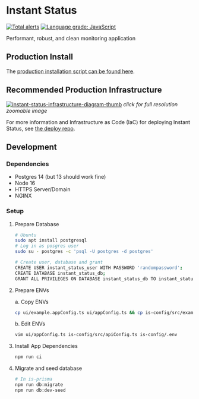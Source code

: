 # Instant Status

[![Total alerts](https://img.shields.io/lgtm/alerts/g/instant-status/instant-status.svg?logo=lgtm&logoWidth=18)](https://lgtm.com/projects/g/instant-status/instant-status/alerts/)
[![Language grade: JavaScript](https://img.shields.io/lgtm/grade/javascript/g/instant-status/instant-status.svg?logo=lgtm&logoWidth=18)](https://lgtm.com/projects/g/instant-status/instant-status/context:javascript)

Performant, robust, and clean monitoring application

## Production Install

The [production installation script can be found here](https://github.com/instant-status/deploy/tree/master#instant-status-install-script).

## Recommended Production Infrastructure

[![instant-status-infrastructure-diagram-thumb](https://raw.githubusercontent.com/instant-status/deploy/master/img/instant-status-infrastructure-diagram-thumb.png)](https://raw.githubusercontent.com/instant-status/deploy/master/img/instant-status-infrastructure-diagram.png)
_click for full resolution zoomable image_

For more information and Infrastructure as Code (IaC) for deploying Instant Status, see [the deploy repo](https://github.com/instant-status/deploy#readme).

## Development

### Dependencies

- Postgres 14 (but 13 should work fine)
- Node 16
- HTTPS Server/Domain
- NGINX

### Setup

1. Prepare Database

   ```bash
   # Ubuntu
   sudo apt install postgresql
   # Log in as posgres user
   sudo su - postgres -c 'psql -U postgres -d postgres'

   # Create user, database and grant
   CREATE USER instant_status_user WITH PASSWORD 'randompassword';
   CREATE DATABASE instant_status_db;
   GRANT ALL PRIVILEGES ON DATABASE instant_status_db TO instant_status_user;
   ```

2. Prepare ENVs

   a. Copy ENVs

   ```bash
   cp ui/example.appConfig.ts ui/appConfig.ts && cp is-config/src/example.apiConfig.ts is-config/src/apiConfig.ts && cp is-config/.example.env is-config/.env
   ```

   b. Edit ENVs

   ```bash
   vim ui/appConfig.ts is-config/src/apiConfig.ts is-config/.env
   ```

3. Install App Dependencies

   ```bash
   npm run ci
   ```

4. Migrate and seed database

   ```bash
   # In is-prisma
   npm run db:migrate
   npm run db:dev-seed
   ```
